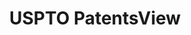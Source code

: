 ---
bigquery: https://console.cloud.google.com/bigquery?p=patents-public-data&d=patentsview&page=dataset
citation: Attribution should be given to PatentsView for use, distribution, or derivative
  works.
code: https://github.com/CSSIP-AIR/PatentsView-Code-Snippets/
contributors: USPTO
cost: None
description: 'PatentsView includes US patent data including raw data (summaries, applications,
  pregrant applications), disambugations of inventors and assignees, and inventor
  gender estimates.  Also foreign priority data, # of figures and sheets, and government
  interest statements.'
documentation: https://patentsview.org/query/builder-faqs
last_edit: Mon, 04 Apr 2022 19:02:57 GMT
location: https://patentsview.org/
maintained_by: USPTO
record_creation_timestamp: 12/2/2020 17:20:46
schema_fields: '[''application_id'', ''abstract'', ''number'', ''rawinventor_id'',
  ''num_sheets'', ''ipc_class'', ''category_id'', ''category'', ''term_grant'', ''city'',
  ''disamb_inventor_id_20170808'', ''variety'', ''disamb_inventor_id_20201229'', ''classification_data_source'',
  ''designation'', ''term_extension'', ''disamb_inventor_id_20181127'', ''name_first'',
  ''title'', ''disamb_inventor_id_20170307'', ''rel_id'', ''disamb_inventor_id_20190312'',
  ''classification_status'', ''exemplary'', ''type'', ''disamb_assignee_id_20191231'',
  ''state_fips'', ''field_title'', ''inventor_id'', ''role'', ''field_id'', ''disamb_inventor_id_20200630'',
  ''disamb_assignee_id_20190312'', ''country'', ''uuid'', ''disclaimer_date'', ''disamb_assignee_id_20190820'',
  ''county_fips'', ''disamb_inventor_id_20191231'', ''subcategory_id'', ''assignee_id'',
  ''sequence'', ''level_three'', ''num'', ''disamb_inventor_id_20180528'', ''location_id'',
  ''subclass'', ''id'', ''disamb_assignee_id_20200331'', ''citation_id'', ''level_one'',
  ''publication_number'', ''withdrawn'', ''disamb_assignee_id_20200929'', ''action_date'',
  ''date'', ''doc_type'', ''disamb_inventor_id_20200929'', ''country_transformed'',
  ''applicant_type'', ''rule_47'', ''_102_date'', ''name'', ''attribution_status'',
  ''disamb_inventor_id_20171003'', ''f102_date'', ''status'', ''disamb_assignee_id_20191008'',
  ''num_claims'', ''doctype'', ''organization'', ''latitude'', ''text'', ''group'',
  ''main_group'', ''gi_statement'', ''level_two'', ''section'', ''reldocno'', ''num_figures'',
  ''deceased'', ''county'', ''filename'', ''_371_date'', ''f371_date'', ''disamb_assignee_id_20181127'',
  ''name_last'', ''group_id'', ''sector_title'', ''subgroup_id'', ''disamb_assignee_id_20200630'',
  ''rawassignee_id'', ''fname'', ''rawlocation_id'', ''term_disclaimer'', ''kind'',
  ''classification_value'', ''disamb_inventor_id_20190820'', ''series_code'', ''mainclass_id'',
  ''contract_award_number'', ''longitude'', ''male'', ''subgroup'', ''length'', ''state'',
  ''disamb_inventor_id_20200331'', ''ipc_version_indicator'', ''male_flag'', ''latlong'',
  ''lapse_of_patent'', ''disamb_inventor_id_20191008'', ''latin_name'', ''disamb_inventor_id_20171226'',
  ''subclass_id'', ''relkind'', ''symbol_position'', ''section_id'', ''patent_id'',
  ''dependent'', ''classification_level'', ''lname'', ''subsection_id'', ''lawyer_id'',
  ''organization_id'']'
shortname: patentsview
tags:
- disambiguation
- United States
- gender
terms_of_use: Creative Commons Attribution 4.0 International License.
timeframe: 1963-1999
title: USPTO PatentsView
uuid: cf1780b1-e265-4e49-8d1d-83b9cfe0fd9a
---